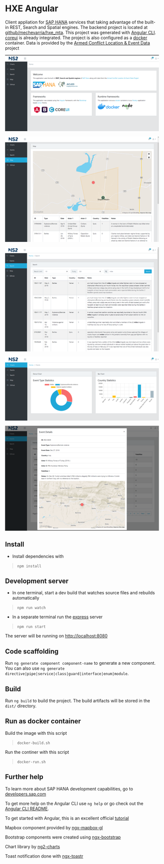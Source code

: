 # HXE Angular

Client appliation for [SAP HANA](https://www.sap.com/products/hana.html) services that taking advantage of the built-in REST, Search and Spatial engines. The backend project is located at [github/mechevarria/hxe_mta](https://github.com/mechevarria/hxe_mta). This project was generated with [Angular CLI](https://github.com/angular/angular-cli). [coreui](https://coreui.io/docs/getting-started/introduction/) is already integrated.  The project is also configured as a [docker](https://docs.docker.com/install/) container. Data is provided by the [Armed Conflict Location & Event Data](https://www.acleddata.com) project

 ![home.png](screenshots/home.png)

 ![map.png](screenshots/map.png)

 ![search.png](screenshots/search.png)

 ![chart.png](screenshots/chart.png)

 ![event.png](screenshots/event.png)

## Install

* Install dependencies with 
>`npm install`

## Development server

* In one terminal, start a dev build that watches source files and rebuilds automatically

> `npm run watch`

* In a separate terminal run the [express](https://expressjs.com/) server

>`npm run start`

The server will be running on [http://localhost:8080](http://localhost:8080)

## Code scaffolding

Run `ng generate component component-name` to generate a new component. You can also use `ng generate directive|pipe|service|class|guard|interface|enum|module`.

## Build

Run `ng build` to build the project. The build artifacts will be stored in the `dist/` directory.

## Run as docker container

Build the image with this script

> `docker-build.sh`

Run the continer with this script

> `docker-run.sh`  

## Further help

To learn more about SAP HANA development capabilities, go to [developers.sap.com](https://developers.sap.com/)

To get more help on the Angular CLI use `ng help` or go check out the [Angular CLI README](https://github.com/angular/angular-cli/blob/master/README.md).

To get started with Angular, this is an excellent official [tutorial](https://angular.io/tutorial)

Mapbox component provided by [ngx-mapbox-gl](https://github.com/Wykks/ngx-mapbox-gl)

Bootstrap components were created using [ngx-bootstrap](https://github.com/valor-software/ngx-bootstrap)

Chart library by [ng2-charts](https://valor-software.com/ng2-charts/)

Toast notification done with [ngx-toastr](https://scttcper.github.io/ngx-toastr/)
